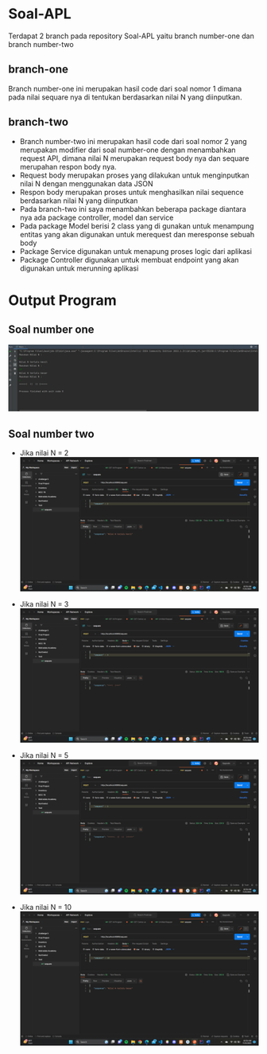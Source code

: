 # Soal-APL
Terdapat 2 branch pada repository Soal-APL yaitu branch number-one dan branch number-two

## branch-one
Branch number-one ini merupakan hasil code dari soal nomor 1 dimana pada nilai sequare nya di tentukan berdasarkan nilai N yang diinputkan.

## branch-two
- Branch number-two ini merupakan hasil code dari soal nomor 2 yang merupakan modifier dari soal number-one dengan menambahkan request API,
dimana nilai N merupakan request body nya dan sequare merupahan respon body nya.
- Request body merupakan proses yang dilakukan untuk menginputkan nilai N dengan menggunakan data JSON
- Respon body merupakan proses untuk menghasilkan nilai sequence berdasarkan nilai N yang diinputkan
- Pada branch-two ini saya menambahkan beberapa package diantara nya ada package controller, model dan service
- Pada package Model berisi 2 class yang di gunakan untuk menampung entitas yang akan digunakan untuk merequest dan meresponse sebuah body
- Package Service digunakan untuk menapung proses logic dari aplikasi
- Package Controller digunakan untuk membuat endpoint yang akan digunakan untuk merunning aplikasi

# Output Program
## Soal number one
![Number_one](https://github.com/smaisyah/Soal-APL/blob/main/image/Number%20one.png)
## Soal number two
- Jika nilai N = 2
![Number two](https://github.com/smaisyah/Soal-APL/blob/main/image/N%20%3D%202.png)

- Jika nilai N = 3
![Number two](https://github.com/smaisyah/Soal-APL/blob/main/image/N%20%3D%203.png)

- Jika nilai N = 5
![Number two](https://github.com/smaisyah/Soal-APL/blob/main/image/N%20%3D%205.png)

- Jika nilai N = 10
![Number two](https://github.com/smaisyah/Soal-APL/blob/main/image/N%20%3D%2010.png)
